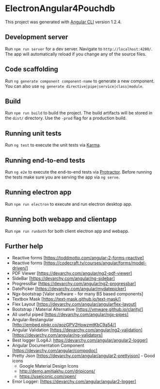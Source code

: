 # ElectronAngular4Pouchdb

This project was generated with [Angular CLI](https://github.com/angular/angular-cli) version 1.2.4.

## Development server

Run `npm run server` for a dev server. Navigate to `http://localhost:4200/`. The app will automatically reload if you change any of the source files.

## Code scaffolding

Run `ng generate component component-name` to generate a new component. You can also use `ng generate directive|pipe|service|class|module`.

## Build

Run `npm run build` to build the project. The build artifacts will be stored in the `dist/` directory. Use the `-prod` flag for a production build.

## Running unit tests

Run `ng test` to execute the unit tests via [Karma](https://karma-runner.github.io).

## Running end-to-end tests

Run `ng e2e` to execute the end-to-end tests via [Protractor](http://www.protractortest.org/).
Before running the tests make sure you are serving the app via `ng serve`.

## Running electron app

Run `npm run electron` to execute and run electron desktop app.

## Running both webapp and clientapp

Run `npm run runboth` for both client electron app and webapp.

## Further help

- Reactive forms [https://toddmotto.com/angular-2-forms-reactive]
- Reactive forms [https://codecraft.tv/courses/angular/forms/model-driven/]
- PDF Viewer [https://devarchy.com/angular/ng2-pdf-viewer]
- SideBar [https://devarchy.com/angular/ng-sidebar]
- ProgressBar [https://devarchy.com/angular/ng2-progressbar]
- DatePicker [https://devarchy.com/angular/mydatepicker]
- Ngx-bootstrap [Valor software - for many BS based components]
- Textbox Mask [https://text-mask.github.io/text-mask/]
- Flex Layout [https://devarchy.com/angular/angularflex-layout]
- Bootstrap / Material Alternative [https://vmware.github.io/clarity/]
- All useful piped [https://devarchy.com/angular/ngx-pipes]
- Angular-Restangular [http://embed.plnkr.co/qozGPV2HowzmtKbC9a54/]
- Angular Validation [https://devarchy.com/angular/ng2-validation]
                     [https://devarchy.com/angular/ng-validators]
- Best logger [Log4J: https://devarchy.com/angular/angular2-logger] 
- Angular Documentation Component [https://devarchy.com/angular/compodoc]
- Pretty Json [https://devarchy.com/angular/angular2-prettyjson]   - Good icons 
    - Google Material Design Icons
    - http://demo.amitjakhu.com/dripicons/
    - https://useiconic.com/open/
- Error Logger: [https://devarchy.com/angular/angular2-logger]